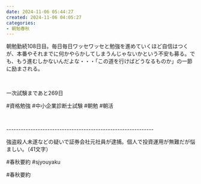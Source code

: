 ```yaml
---
date: 2024-11-06 05:44:27
created: 2024-11-06 04:05:27
categories:
- 朝勉春秋
---
```


朝勉勤続108日目。毎日毎日ワッセワッセと勉強を進めていくほど自信はつくが、本番やそれまでに何かやらかしてしまうんじゃないかという不安も募る。でも、もう進むしかないんだよな・・・「この道を行けばどうなるものか」の一節に励まされる。

<br>

一次試験まであと269日

#資格勉強 #中小企業診断士試験 #朝勉 #朝活

<br>

\-------------------------------------------------------------

強盗殺人未遂などの疑いで証券会社元社員が逮捕。個人で投資運用が無難だが悩ましい。（41文字）  

#春秋要約 #sjyouyaku

#春秋要約
